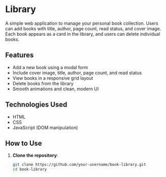 # Library

A simple web application to manage your personal book collection. Users can add books with title, author, page count, read status, and cover image. Each book appears as a card in the library, and users can delete individual books.

## Features

- Add a new book using a modal form
- Include cover image, title, author, page count, and read status
- View books in a responsive grid layout
- Delete books from the library
- Smooth animations and clean, modern UI

## Technologies Used

- HTML
- CSS
- JavaScript (DOM manipulation)

## How to Use

1. **Clone the repository**:
   ```bash
   git clone https://github.com/your-username/book-library.git
   cd book-library
   ```
